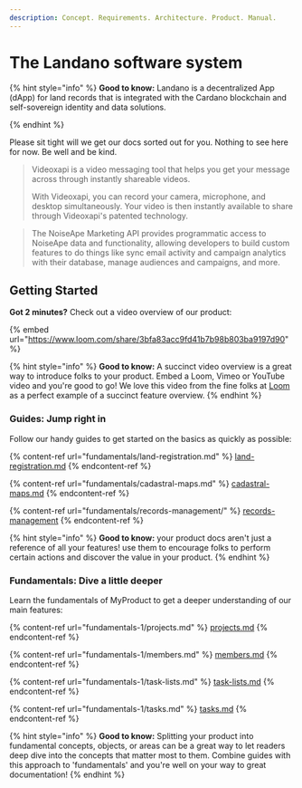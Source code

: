 ```yaml
---
description: Concept. Requirements. Architecture. Product. Manual.
---
```


# The Landano software system

{% hint style="info" %}
**Good to know:** Landano is a decentralized App (dApp) for land records that is integrated with the Cardano blockchain and self-sovereign identity and data solutions.


{% endhint %}

Please sit tight will we get our docs sorted out for you. Nothing to see here for now. Be well and be kind.

> Videoxapi is a video messaging tool that helps you get your message across through instantly shareable videos.
>
> With Videoxapi, you can record your camera, microphone, and desktop simultaneously. Your video is then instantly available to share through Videoxapi's patented technology.

> The NoiseApe Marketing API provides programmatic access to NoiseApe data and functionality, allowing developers to build custom features to do things like sync email activity and campaign analytics with their database, manage audiences and campaigns, and more.

## Getting Started

**Got 2 minutes?** Check out a video overview of our product:

{% embed url="https://www.loom.com/share/3bfa83acc9fd41b7b98b803ba9197d90" %}

{% hint style="info" %}
**Good to know:** A succinct video overview is a great way to introduce folks to your product. Embed a Loom, Vimeo or YouTube video and you're good to go! We love this video from the fine folks at [Loom](https://loom.com) as a perfect example of a succinct feature overview.
{% endhint %}

### Guides: Jump right in

Follow our handy guides to get started on the basics as quickly as possible:

{% content-ref url="fundamentals/land-registration.md" %}
[land-registration.md](fundamentals/land-registration.md)
{% endcontent-ref %}

{% content-ref url="fundamentals/cadastral-maps.md" %}
[cadastral-maps.md](fundamentals/cadastral-maps.md)
{% endcontent-ref %}

{% content-ref url="fundamentals/records-management/" %}
[records-management](fundamentals/records-management/)
{% endcontent-ref %}

{% hint style="info" %}
**Good to know:** your product docs aren't just a reference of all your features! use them to encourage folks to perform certain actions and discover the value in your product.
{% endhint %}

### Fundamentals: Dive a little deeper

Learn the fundamentals of MyProduct to get a deeper understanding of our main features:

{% content-ref url="fundamentals-1/projects.md" %}
[projects.md](fundamentals-1/projects.md)
{% endcontent-ref %}

{% content-ref url="fundamentals-1/members.md" %}
[members.md](fundamentals-1/members.md)
{% endcontent-ref %}

{% content-ref url="fundamentals-1/task-lists.md" %}
[task-lists.md](fundamentals-1/task-lists.md)
{% endcontent-ref %}

{% content-ref url="fundamentals-1/tasks.md" %}
[tasks.md](fundamentals-1/tasks.md)
{% endcontent-ref %}

{% hint style="info" %}
**Good to know:** Splitting your product into fundamental concepts, objects, or areas can be a great way to let readers deep dive into the concepts that matter most to them. Combine guides with this approach to 'fundamentals' and you're well on your way to great documentation!
{% endhint %}
